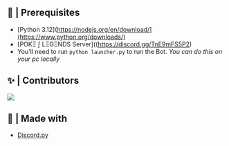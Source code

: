 ## 🚧 | Prerequisites

- [Python 3.12](https://nodejs.org/en/download/](https://www.python.org/downloads/)
- [POKΞ ∫ LΞGΞNDS Server]((https://discord.gg/TnE9mFS5P2)
- You'll need to run `python launcher.py` to run the Bot. _You can do this on your pc
  locally_

## ✨ | Contributors

<a href="- https://github.com/D9292S/Doraemon-Bot/graphs/contributors">
  <img src="https://contributors-img.web.app/image?repo=D9292S/Doraemon-Bot" />
</a>

## 🌟 | Made with

- [Discord.py](https://github.com/Rapptz/discord.py.git)


